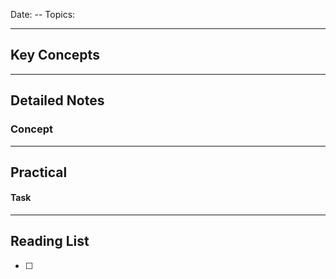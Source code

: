 
Date: --
Topics: 

---
## Key Concepts


---
## Detailed Notes

### Concept 


---
## Practical

#### Task

---
## Reading List

- [ ] 
